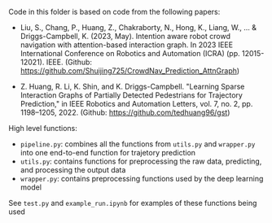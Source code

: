 Code in this folder is based on code from the following papers:

* Liu, S., Chang, P., Huang, Z., Chakraborty, N., Hong, K., Liang, W., ... & Driggs-Campbell, K. (2023, May). Intention aware robot crowd navigation with attention-based interaction graph. In 2023 IEEE International Conference on Robotics and Automation (ICRA) (pp. 12015-12021). IEEE. (Github: https://github.com/Shuijing725/CrowdNav_Prediction_AttnGraph)

* Z. Huang, R. Li, K. Shin, and K. Driggs-Campbell. "Learning Sparse Interaction Graphs of Partially Detected Pedestrians for Trajectory Prediction," in IEEE Robotics and Automation Letters, vol. 7, no. 2, pp. 1198–1205, 2022. (Github: https://github.com/tedhuang96/gst)

High level functions:
* `pipeline.py`: combines all the functions from `utils.py` and `wrapper.py` into one end-to-end function for trajetory prediction
* `utils.py`: contains functions for preprocessing the raw data, predicting, and processing the output data 
* `wrapper.py`: contains preprocessing functions used by the deep learning model

See `test.py` and `example_run.ipynb` for examples of these functions being used